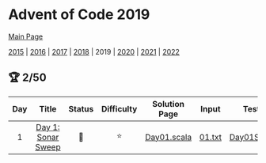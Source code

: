 

# Advent of Code 2019

[Main Page](https://adventofcode.com/2019)

[2015](/src/main/scala/advent_of_scala/2015/README.md) | [2016](/src/main/scala/advent_of_scala/2016/README.md) | [2017](/src/main/scala/advent_of_scala/2017/README.md) | [2018](/src/main/scala/advent_of_scala/2018/README.md) | 2019 | [2020](/src/main/scala/advent_of_scala/2020/README.md) | [2021](/src/main/scala/advent_of_scala/2021/README.md) | [2022](/src/main/scala/advent_of_scala/2022/README.md)

## :trophy: 2/50


| Day | Title | Status | Difficulty | Solution Page | Input | Test Page | Answer | Tags | 
| :---: | :------: | :---: | :---: | :---: | :---: | :---: | :---: | :---: |
| 1 | [Day 1: Sonar Sweep](https://adventofcode.com/2019/day/1) | :1st_place_medal: | :star:  | [Day01.scala](/src/main/scala/advent_of_scala/2019/Day01.scala) | [01.txt](/src/main/resources/inputs/2019/01.txt) | [Day01Suite.scala](/src/test/scala/advent_of_scala/2019/Day01Suite.scala) | (3_421_505, 5_129_386) | recursion,reduction |
